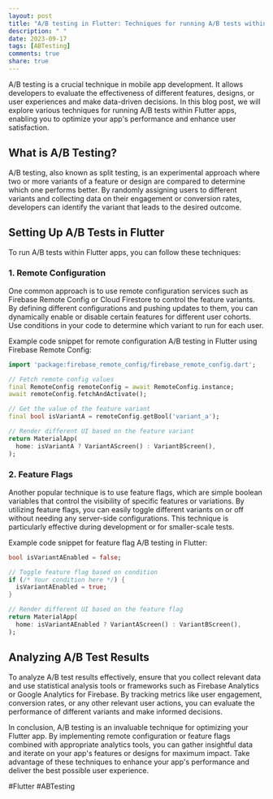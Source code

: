 ```yaml
---
layout: post
title: "A/B testing in Flutter: Techniques for running A/B tests within Flutter apps"
description: " "
date: 2023-09-17
tags: [ABTesting]
comments: true
share: true
---
```


A/B testing is a crucial technique in mobile app development. It allows developers to evaluate the effectiveness of different features, designs, or user experiences and make data-driven decisions. In this blog post, we will explore various techniques for running A/B tests within Flutter apps, enabling you to optimize your app's performance and enhance user satisfaction.

## What is A/B Testing?

A/B testing, also known as split testing, is an experimental approach where two or more variants of a feature or design are compared to determine which one performs better. By randomly assigning users to different variants and collecting data on their engagement or conversion rates, developers can identify the variant that leads to the desired outcome.

## Setting Up A/B Tests in Flutter

To run A/B tests within Flutter apps, you can follow these techniques:

### 1. Remote Configuration

One common approach is to use remote configuration services such as Firebase Remote Config or Cloud Firestore to control the feature variants. By defining different configurations and pushing updates to them, you can dynamically enable or disable certain features for different user cohorts. Use conditions in your code to determine which variant to run for each user.

Example code snippet for remote configuration A/B testing in Flutter using Firebase Remote Config:

```dart
import 'package:firebase_remote_config/firebase_remote_config.dart';

// Fetch remote config values
final RemoteConfig remoteConfig = await RemoteConfig.instance;
await remoteConfig.fetchAndActivate();

// Get the value of the feature variant
final bool isVariantA = remoteConfig.getBool('variant_a');

// Render different UI based on the feature variant
return MaterialApp(
  home: isVariantA ? VariantAScreen() : VariantBScreen(),
);
```

### 2. Feature Flags

Another popular technique is to use feature flags, which are simple boolean variables that control the visibility of specific features or variations. By utilizing feature flags, you can easily toggle different variants on or off without needing any server-side configurations. This technique is particularly effective during development or for smaller-scale tests.

Example code snippet for feature flag A/B testing in Flutter:

```dart
bool isVariantAEnabled = false;

// Toggle feature flag based on condition
if (/* Your condition here */) {
  isVariantAEnabled = true;
}

// Render different UI based on the feature flag
return MaterialApp(
  home: isVariantAEnabled ? VariantAScreen() : VariantBScreen(),
);
```

## Analyzing A/B Test Results

To analyze A/B test results effectively, ensure that you collect relevant data and use statistical analysis tools or frameworks such as Firebase Analytics or Google Analytics for Firebase. By tracking metrics like user engagement, conversion rates, or any other relevant user actions, you can evaluate the performance of different variants and make informed decisions.

In conclusion, A/B testing is an invaluable technique for optimizing your Flutter app. By implementing remote configuration or feature flags combined with appropriate analytics tools, you can gather insightful data and iterate on your app's features or designs for maximum impact. Take advantage of these techniques to enhance your app's performance and deliver the best possible user experience.

#Flutter #ABTesting